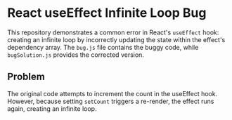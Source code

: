 # React useEffect Infinite Loop Bug

This repository demonstrates a common error in React's `useEffect` hook: creating an infinite loop by incorrectly updating the state within the effect's dependency array.  The `bug.js` file contains the buggy code, while `bugSolution.js` provides the corrected version.

## Problem
The original code attempts to increment the count in the useEffect hook. However, because setting `setCount` triggers a re-render, the effect runs again, creating an infinite loop.